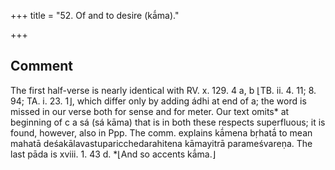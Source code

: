 +++
title = "52. Of and to desire (kā́ma)."

+++
## Comment
The first half-verse is nearly identical with RV. x. 129. 4 a, b ⌊TB. ii. 4. 11; 8. 94; TA. i. 23. 1⌋, which differ only by adding ádhi at end of a; the word is missed in our verse both for sense and for meter. Our text omits* at beginning of c a sá (sá kāma) that is in both these respects superfluous; it is found, however, also in Ppp. The comm. explains kā́mena bṛhatā́ to mean mahatā deśakālavastuparicchedarahitena kāmayitrā parameśvareṇa. The last pāda is xviii. 1. 43 d. *⌊And so accents kā́ma.⌋
